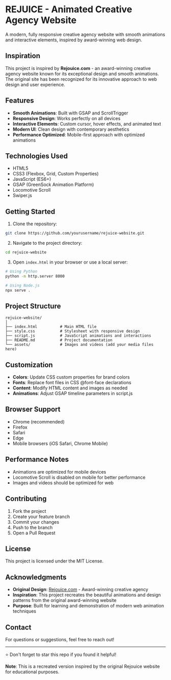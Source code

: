 # REJUICE - Animated Creative Agency Website

A modern, fully responsive creative agency website with smooth animations and interactive elements, inspired by award-winning web design.

## Inspiration

This project is inspired by **Rejouice.com** - an award-winning creative agency website known for its exceptional design and smooth animations. The original site has been recognized for its innovative approach to web design and user experience.

## Features

- **Smooth Animations**: Built with GSAP and ScrollTrigger
- **Responsive Design**: Works perfectly on all devices
- **Interactive Elements**: Custom cursor, hover effects, and animated text
- **Modern UI**: Clean design with contemporary aesthetics
- **Performance Optimized**: Mobile-first approach with optimized animations

## Technologies Used

- HTML5
- CSS3 (Flexbox, Grid, Custom Properties)
- JavaScript (ES6+)
- GSAP (GreenSock Animation Platform)
- Locomotive Scroll
- Swiper.js

## Getting Started

1. Clone the repository:
```bash
git clone https://github.com/yourusername/rejuice-website.git
```

2. Navigate to the project directory:
```bash
cd rejuice-website
```

3. Open `index.html` in your browser or use a local server:
```bash
# Using Python
python -m http.server 8000

# Using Node.js
npx serve .
```

## Project Structure

```
rejuice-website/
│
├── index.html          # Main HTML file
├── style.css           # Stylesheet with responsive design
├── script.js           # JavaScript animations and interactions
├── README.md           # Project documentation
└── assets/             # Images and videos (add your media files here)
```

## Customization

- **Colors**: Update CSS custom properties for brand colors
- **Fonts**: Replace font files in CSS @font-face declarations
- **Content**: Modify HTML content and images as needed
- **Animations**: Adjust GSAP timeline parameters in script.js

## Browser Support

- Chrome (recommended)
- Firefox
- Safari
- Edge
- Mobile browsers (iOS Safari, Chrome Mobile)

## Performance Notes

- Animations are optimized for mobile devices
- Locomotive Scroll is disabled on mobile for better performance
- Images and videos should be optimized for web

## Contributing

1. Fork the project
2. Create your feature branch
3. Commit your changes
4. Push to the branch
5. Open a Pull Request

## License

This project is licensed under the MIT License.

## Acknowledgments

- **Original Design**: [Rejouice.com](https://www.rejouice.com) - Award-winning creative agency
- **Inspiration**: This project recreates the beautiful animations and design patterns from the original award-winning website
- **Purpose**: Built for learning and demonstration of modern web animation techniques

## Contact

For questions or suggestions, feel free to reach out!

---

⭐ Don't forget to star this repo if you found it helpful!

**Note**: This is a recreated version inspired by the original Rejouice website for educational purposes.
